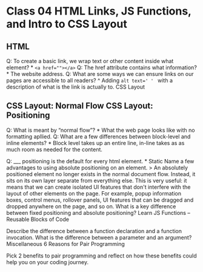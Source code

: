 # Class 04 HTML Links, JS Functions, and Intro to CSS Layout

## HTML

Q: To create a basic link, we wrap text or other content inside what element?
    * ```<a href=""></a>```
Q: The href attribute contains what information?
    * The website address.
Q: What are some ways we can ensure links on our pages are accessible to all readers?
    ^ Adding ```alt text=' ' ``` with a description of what is the link is actually to.
    CSS Layout

## CSS Layout: Normal Flow CSS Layout: Positioning

Q: What is meant by “normal flow”?
    * What the web page looks like with no formatting apllied.
Q: What are a few differences between block-level and inline elements?
    * Block level takes up an entire line, in-line takes as as much room as needed for the content.

Q: ___ positioning is the default for every html element.
    * Static
Name a few advantages to using absolute positioning on an element.
    > An absolutely positioned element no longer exists in the normal document flow. Instead, it sits on its own layer separate from everything else. This is very useful: it means that we can create isolated UI features that don't interfere with the layout of other elements on the page. For example, popup information boxes, control menus, rollover panels, UI features that can be dragged and dropped anywhere on the page, and so on.
What is a key difference between fixed positioning and absolute positioning?
Learn JS
Functions – Reusable Blocks of Code

Describe the difference between a function declaration and a function invocation.
What is the difference between a parameter and an argument?
Miscellaneous
6 Reasons for Pair Programming

Pick 2 benefits to pair programming and reflect on how these benefits could help you on your coding journey.